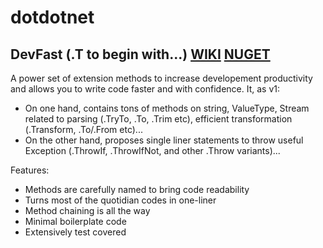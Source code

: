 # dotdotnet
## DevFast (.T to begin with...) [WIKI](https://github.com/samaysar/dotdotnet/wiki/DevFast) [NUGET](https://www.nuget.org/packages/Dot.Net.DevFast)
A power set of extension methods to increase developement productivity and allows you to write code faster and with confidence. It, as v1:
* On one hand, contains tons of methods on string, ValueType, Stream related to parsing (.TryTo, .To, .Trim etc), efficient transformation (.Transform, .To/.From etc)...
* On the other hand, proposes single liner statements to throw useful Exception (.ThrowIf, .ThrowIfNot, and other .Throw variants)...

Features:
* Methods are carefully named to bring code readability
* Turns most of the quotidian codes in one-liner
* Method chaining is all the way
* Minimal boilerplate code
* Extensively test covered
